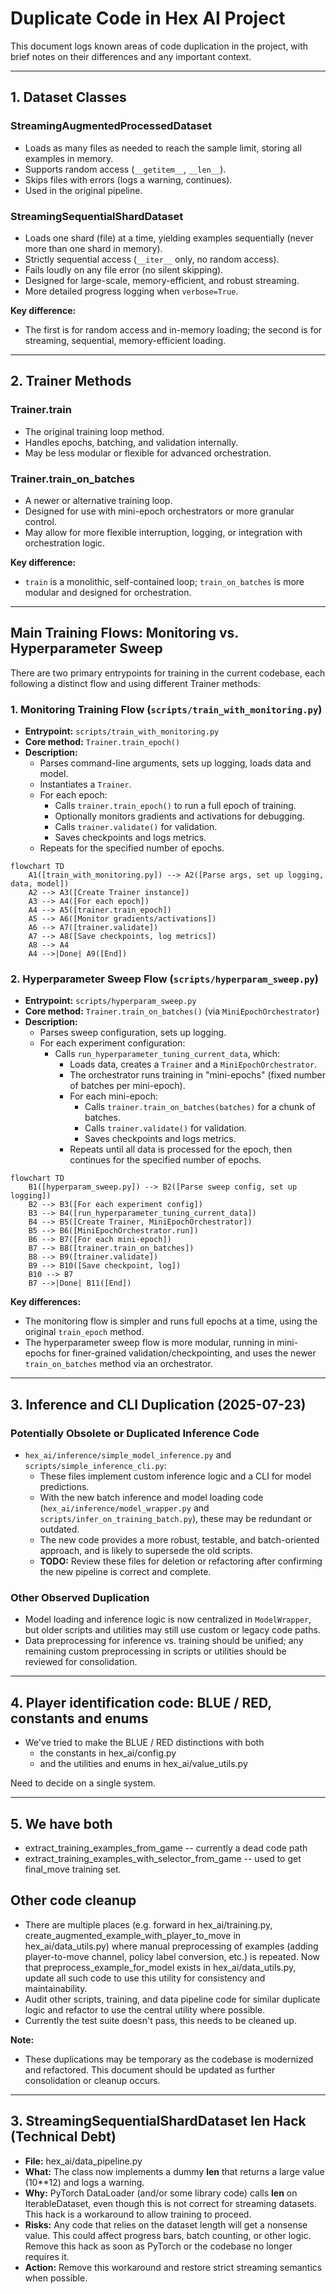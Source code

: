# Duplicate Code in Hex AI Project

This document logs known areas of code duplication in the project, with brief notes on their differences and any important context.

---

## 1. Dataset Classes

### StreamingAugmentedProcessedDataset
- Loads as many files as needed to reach the sample limit, storing all examples in memory.
- Supports random access (`__getitem__`, `__len__`).
- Skips files with errors (logs a warning, continues).
- Used in the original pipeline.

### StreamingSequentialShardDataset
- Loads one shard (file) at a time, yielding examples sequentially (never more than one shard in memory).
- Strictly sequential access (`__iter__` only, no random access).
- Fails loudly on any file error (no silent skipping).
- Designed for large-scale, memory-efficient, and robust streaming.
- More detailed progress logging when `verbose=True`.

**Key difference:**
- The first is for random access and in-memory loading; the second is for streaming, sequential, memory-efficient loading.

---

## 2. Trainer Methods

### Trainer.train
- The original training loop method.
- Handles epochs, batching, and validation internally.
- May be less modular or flexible for advanced orchestration.

### Trainer.train_on_batches
- A newer or alternative training loop.
- Designed for use with mini-epoch orchestrators or more granular control.
- May allow for more flexible interruption, logging, or integration with orchestration logic.

**Key difference:**
- `train` is a monolithic, self-contained loop; `train_on_batches` is more modular and designed for orchestration.

---

## Main Training Flows: Monitoring vs. Hyperparameter Sweep

There are two primary entrypoints for training in the current codebase, each following a distinct flow and using different Trainer methods:

### 1. Monitoring Training Flow (`scripts/train_with_monitoring.py`)

- **Entrypoint:** `scripts/train_with_monitoring.py`
- **Core method:** `Trainer.train_epoch()`
- **Description:**
  - Parses command-line arguments, sets up logging, loads data and model.
  - Instantiates a `Trainer`.
  - For each epoch:
    - Calls `trainer.train_epoch()` to run a full epoch of training.
    - Optionally monitors gradients and activations for debugging.
    - Calls `trainer.validate()` for validation.
    - Saves checkpoints and logs metrics.
  - Repeats for the specified number of epochs.

```mermaid
flowchart TD
    A1([train_with_monitoring.py]) --> A2([Parse args, set up logging, data, model])
    A2 --> A3([Create Trainer instance])
    A3 --> A4([For each epoch])
    A4 --> A5([trainer.train_epoch])
    A5 --> A6([Monitor gradients/activations])
    A6 --> A7([trainer.validate])
    A7 --> A8([Save checkpoints, log metrics])
    A8 --> A4
    A4 -->|Done| A9([End])
```

### 2. Hyperparameter Sweep Flow (`scripts/hyperparam_sweep.py`)

- **Entrypoint:** `scripts/hyperparam_sweep.py`
- **Core method:** `Trainer.train_on_batches()` (via `MiniEpochOrchestrator`)
- **Description:**
  - Parses sweep configuration, sets up logging.
  - For each experiment configuration:
    - Calls `run_hyperparameter_tuning_current_data`, which:
      - Loads data, creates a `Trainer` and a `MiniEpochOrchestrator`.
      - The orchestrator runs training in "mini-epochs" (fixed number of batches per mini-epoch).
      - For each mini-epoch:
        - Calls `trainer.train_on_batches(batches)` for a chunk of batches.
        - Calls `trainer.validate()` for validation.
        - Saves checkpoints and logs metrics.
      - Repeats until all data is processed for the epoch, then continues for the specified number of epochs.

```mermaid
flowchart TD
    B1([hyperparam_sweep.py]) --> B2([Parse sweep config, set up logging])
    B2 --> B3([For each experiment config])
    B3 --> B4([run_hyperparameter_tuning_current_data])
    B4 --> B5([Create Trainer, MiniEpochOrchestrator])
    B5 --> B6([MiniEpochOrchestrator.run])
    B6 --> B7([For each mini-epoch])
    B7 --> B8([trainer.train_on_batches])
    B8 --> B9([trainer.validate])
    B9 --> B10([Save checkpoint, log])
    B10 --> B7
    B7 -->|Done| B11([End])
```

**Key differences:**
- The monitoring flow is simpler and runs full epochs at a time, using the original `train_epoch` method.
- The hyperparameter sweep flow is more modular, running in mini-epochs for finer-grained validation/checkpointing, and uses the newer `train_on_batches` method via an orchestrator.

---

## 3. Inference and CLI Duplication (2025-07-23)

### Potentially Obsolete or Duplicated Inference Code
- `hex_ai/inference/simple_model_inference.py` and `scripts/simple_inference_cli.py`:
  - These files implement custom inference logic and a CLI for model predictions.
  - With the new batch inference and model loading code (`hex_ai/inference/model_wrapper.py` and `scripts/infer_on_training_batch.py`), these may be redundant or outdated.
  - The new code provides a more robust, testable, and batch-oriented approach, and is likely to supersede the old scripts.
  - **TODO:** Review these files for deletion or refactoring after confirming the new pipeline is correct and complete.

### Other Observed Duplication
- Model loading and inference logic is now centralized in `ModelWrapper`, but older scripts and utilities may still use custom or legacy code paths.
- Data preprocessing for inference vs. training should be unified; any remaining custom preprocessing in scripts or utilities should be reviewed for consolidation. 

---

## 4. Player identification code: BLUE / RED, constants and enums
 - We've tried to make the BLUE / RED distinctions with both
   - the constants in hex_ai/config.py
   - and the utilities and enums in hex_ai/value_utils.py

Need to decide on a single system.

---

## 5. We have both
- extract_training_examples_from_game -- currently a dead code path
- extract_training_examples_with_selector_from_game -- used to get final_move training set.

## Other code cleanup

- There are multiple places (e.g. forward in hex_ai/training.py, create_augmented_example_with_player_to_move in hex_ai/data_utils.py) where manual preprocessing of examples (adding player-to-move channel, policy label conversion, etc.) is repeated. Now that preprocess_example_for_model exists in hex_ai/data_utils.py, update all such code to use this utility for consistency and maintainability.
- Audit other scripts, training, and data pipeline code for similar duplicate logic and refactor to use the central utility where possible.
- Currently the test suite doesn't pass, this needs to be cleaned up.

**Note:**
- These duplications may be temporary as the codebase is modernized and refactored. This document should be updated as further consolidation or cleanup occurs. 

---

## 3. StreamingSequentialShardDataset __len__ Hack (Technical Debt)

- **File:** hex_ai/data_pipeline.py
- **What:** The class now implements a dummy __len__ that returns a large value (10**12) and logs a warning.
- **Why:** PyTorch DataLoader (and/or some library code) calls __len__ on IterableDataset, even though this is not correct for streaming datasets. This hack is a workaround to allow training to proceed.
- **Risks:** Any code that relies on the dataset length will get a nonsense value. This could affect progress bars, batch counting, or other logic. Remove this hack as soon as PyTorch or the codebase no longer requires it.
- **Action:** Remove this workaround and restore strict streaming semantics when possible. 
